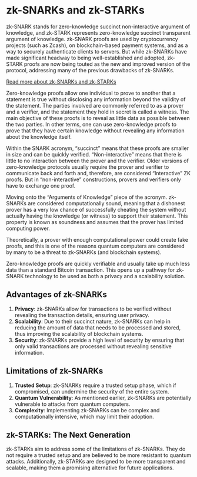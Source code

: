 
# zk-SNARKs and zk-STARKs

zk-SNARK stands for zero-knowledge succinct non-interactive argument of knowledge, and zk-STARK represents zero-knowledge succinct transparent argument of knowledge. zk-SNARK proofs are used by cryptocurrency projects (such as Zcash), on blockchain-based payment systems, and as a way to securely authenticate clients to servers. But while zk-SNARKs have made significant headway to being well-established and adopted, zk-STARK proofs are now being touted as the new and improved version of the protocol, addressing many of the previous drawbacks of zk-SNARKs.

[Read more about zk-SNARKs and zk-STARKs](https://pages.cs.wisc.edu/~mkowalcz/628.pdf)

Zero-knowledge proofs allow one individual to prove to another that a statement is true without disclosing any information beyond the validity of the statement. The parties involved are commonly referred to as a prover and a verifier, and the statement they hold in secret is called a witness. The main objective of these proofs is to reveal as little data as possible between the two parties. In other terms, one can use zero-knowledge proofs to prove that they have certain knowledge without revealing any information about the knowledge itself.

Within the SNARK acronym, “succinct” means that these proofs are smaller in size and can be quickly verified. “Non-interactive” means that there is little to no interaction between the prover and the verifier. Older versions of zero-knowledge protocols usually require the prover and verifier to communicate back and forth and, therefore, are considered “Interactive” ZK proofs. But in “non-interactive” constructions, provers and verifiers only have to exchange one proof.

Moving onto the “Arguments of Knowledge” piece of the acronym. zk-SNARKs are considered computationally sound, meaning that a dishonest prover has a very low chance of successfully cheating the system without actually having the knowledge (or witness) to support their statement. This property is known as soundness and assumes that the prover has limited computing power.

Theoretically, a prover with enough computational power could create fake proofs, and this is one of the reasons quantum computers are considered by many to be a threat to zk-SNARKs (and blockchain systems).

Zero-knowledge proofs are quickly verifiable and usually take up much less data than a standard Bitcoin transaction. This opens up a pathway for zk-SNARK technology to be used as both a privacy and a scalability solution.

## Advantages of zk-SNARKs
1. **Privacy**: zk-SNARKs allow for transactions to be verified without revealing the transaction details, ensuring user privacy.
2. **Scalability**: Due to their succinct nature, zk-SNARKs can help in reducing the amount of data that needs to be processed and stored, thus improving the scalability of blockchain systems.
3. **Security**: zk-SNARKs provide a high level of security by ensuring that only valid transactions are processed without revealing sensitive information.

## Limitations of zk-SNARKs
1. **Trusted Setup**: zk-SNARKs require a trusted setup phase, which if compromised, can undermine the security of the entire system.
2. **Quantum Vulnerability**: As mentioned earlier, zk-SNARKs are potentially vulnerable to attacks from quantum computers.
3. **Complexity**: Implementing zk-SNARKs can be complex and computationally intensive, which may limit their adoption.

## zk-STARKs: The Next Generation
zk-STARKs aim to address some of the limitations of zk-SNARKs. They do not require a trusted setup and are believed to be more resistant to quantum attacks. Additionally, zk-STARKs are designed to be more transparent and scalable, making them a promising alternative for future applications.